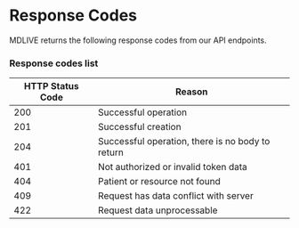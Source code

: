 # Response Codes

MDLIVE returns the following response codes from our API endpoints.

### Response codes list

HTTP Status Code | 	Reason
----             |  ------
200	             |  Successful operation
201              |  Successful creation
204              |  Successful operation, there is no body to return
401	             |  Not authorized or invalid token data
404	             |  Patient or resource not found
409              |  Request has data conflict with server
422              |  Request data unprocessable